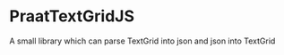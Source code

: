 PraatTextGridJS
===============

A small library which can parse TextGrid into json and json into TextGrid
